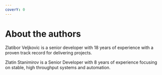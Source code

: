 ```yaml
---
coverY: 0
---
```


# About the authors

Zlatibor Veljkovic is a senior developer with 18 years of experience with a proven track record for delivering projects.

Zlatin Stanimirov is a Senior Developer with 8 years of experience focusing on stable, high throughput systems and automation.

